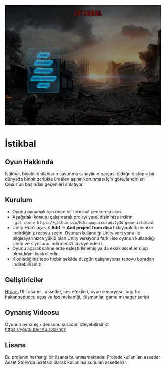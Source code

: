 <img src="https://github.com/hakanpapuccu/unity3d-game-istikbal/blob/master/screenshot.PNG?raw=true">

# İstikbal
## Oyun Hakkında
İstikbal, biyolojik silahların savunma sanayiinin parçası olduğu distopik bir dünyada binbir zorlukla üretilen aşının korunması için görevlendirilen Cesur'un başından geçenleri anlatıyor.

## Kurulum


<ul>
<li>Oyunu oynamak için önce bir terminal penceresi açın.</li>
<li>Aşağıdaki komutu çalıştırarak projeyi yerel dizininize indirin. </li>
<code> git clone https://github.com/hakanpapuccu/unity3d-game-istikbal </code>
<li>Unity Hub'ı açarak <b>Add</b> -> <b>Add project from disc </b> tıklayarak dizininize indirdiğiniz repoyu seçin. Oyunun kullandığı Unity versiyonu ile bilgisayarınızda yüklü olan Unity versiyonu farklı ise oyunun kullandığı Unity versiyonunu indirmenizi tavsiye ederiz.</li>
<li>Oyunu açarak sahnelerde eşleştirilmemiş ya da eksik assetler olup olmadığını kontrol edin.</li>
<li>Klonladığınız repo hiçbir şekilde düzgün çalışmıyorsa repoyu <a href="https://drive.google.com/file/d/1mdyMS_gxaBSYB_79njy7S9RYzRBU5aW2/view?usp=sharing">buradan</a> indirebilirsiniz.</li>
</ul>

## Geliştiriciler
<a href="https://github.com/Htcars">Htcars</a> UI Tasarımı, assetler, ses efektleri, oyun senaryosu, bug fix </br>
<a href="https://github.com/hakanpapuccu">hakanpapuccu</a> uçuş ve fps mekaniği, düşmanlar, game manager script


## Oynanış Videosu
Oyunun oynanış videosunu şuradan izleyebilirsiniz: https://youtu.be/nXu_i5xHncY

## Lisans
Bu projenin herhangi bir lisansı bulunmamaktadır. Projede kullanılan assetler Asset Store'da ücretsiz olarak kullanıma sunulan assetlerdir.


